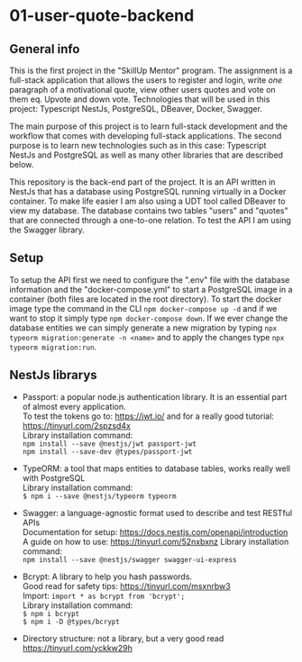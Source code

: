 # 01-user-quote-backend
## General info
This is the first project in the "SkillUp Mentor" program. The assignment is a full-stack application that allows the users to register and login, write *one* paragraph of a motivational quote, view other users quotes and vote on them eq. Upvote and down vote. Technologies that will be used in this project: Typescript NestJs, PostgreSQL, DBeaver, Docker, Swagger.

The main purpose of this project is to learn full-stack development and the workflow that comes with developing full-stack applications. The second purpose is to learn new technologies such as in this case: Typescript NestJs and PostgreSQL as well as many other libraries that are described below.

This repository is the back-end part of the project. It is an API written in NestJs that has a database using PostgreSQL running virtually in a Docker container. To make life easier I am also using a UDT tool called DBeaver to view my database. The database contains two tables "users" and "quotes" that are connected through a one-to-one relation. To test the API I am using the Swagger library.

## Setup
To setup the API first we need to configure the ".env" file with the database information and the "docker-compose.yml" to start a PostgreSQL image in a container (both files are located in the root directory). To start the docker image type the command in the CLI  `npm docker-compose up -d` and if we want to stop it simply type `npm docker-compose down`. If we ever change the database entities we can simply generate a new migration by typing `npx typeorm migration:generate -n <name>` and to apply the changes type `npx typeorm migration:run`.

## NestJs librarys
- Passport: a popular node.js authentication library. It is an essential part of almost every application. </br>
To test the tokens go to: https://jwt.io/ and for a really good tutorial: https://tinyurl.com/2spzsd4x </br>
Library installation command: </br>
`npm install --save @nestjs/jwt passport-jwt` </br>
`npm install --save-dev @types/passport-jwt` </br>

- TypeORM: a tool that maps entities to database tables, works really well with PostgreSQL </br>
Library installation command: </br>
`$ npm i --save @nestjs/typeorm typeorm`

- Swagger: a language-agnostic format used to describe and test RESTful APIs </br>
Documentation for setup: https://docs.nestjs.com/openapi/introduction
A guide on how to use: https://tinyurl.com/52nxbxnz
Library installation command: </br>
`npm install --save @nestjs/swagger swagger-ui-express` </br>

- Bcrypt: A library to help you hash passwords. </br>
Good read for safety tips: https://tinyurl.com/msxnrbw3 </br>
Import: `import * as bcrypt from 'bcrypt';`</br> 
Library installation command:  </br> 
`$ npm i bcrypt` </br>
`$ npm i -D @types/bcrypt` </br>

- Directory structure: not a library, but a very good read </br>
 https://tinyurl.com/yckkw29h


